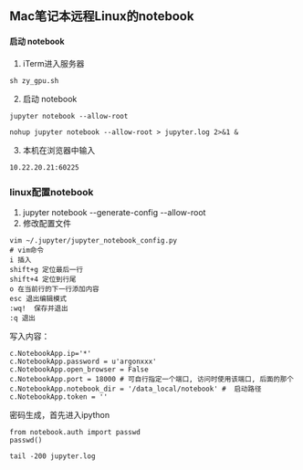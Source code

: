 ## Mac笔记本远程Linux的notebook
#### 启动 notebook
1. iTerm进入服务器
```
sh zy_gpu.sh
```
2. 启动 notebook
````
jupyter notebook --allow-root

nohup jupyter notebook --allow-root > jupyter.log 2>&1 &
````
3. 本机在浏览器中输入
```
10.22.20.21:60225
```

### linux配置notebook
1. jupyter notebook --generate-config --allow-root
2. 修改配置文件
```
vim ~/.jupyter/jupyter_notebook_config.py
# vim命令
i 插入
shift+g 定位最后一行
shift+4 定位到行尾
o 在当前行的下一行添加内容
esc 退出编辑模式
:wq!  保存并退出
:q 退出
```

写入内容：
```
c.NotebookApp.ip='*'
c.NotebookApp.password = u'argonxxx'
c.NotebookApp.open_browser = False
c.NotebookApp.port = 18000 # 可自行指定一个端口, 访问时使用该端口, 后面的那个
c.NotebookApp.notebook_dir = '/data_local/notebook' #  启动路径
c.NotebookApp.token = ''
```
	
密码生成，首先进入ipython
```
from notebook.auth import passwd
passwd()
```

```
tail -200 jupyter.log
```